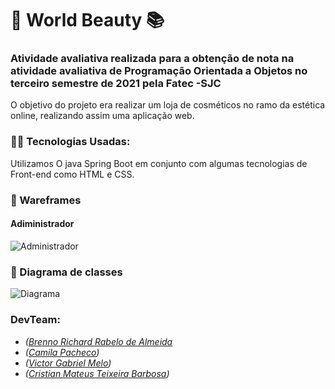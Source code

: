 # :book: World Beauty :books: 
### Atividade avaliativa realizada para a obtenção de nota na atividade avaliativa de Programação Orientada a Objetos no terceiro semestre de 2021 pela Fatec -SJC

 O objetivo do projeto era realizar um loja de cosméticos no ramo da estética online, realizando assim uma aplicação web.

### :man_technologist: Tecnologias Usadas:
Utilizamos O java Spring Boot em conjunto com algumas tecnologias de Front-end como HTML e CSS.

### :pushpin: Wareframes 

#### Adiministrador
![Administrador](https://github.com/DevSlim001/POO_L1/blob/main/Wareframe.jpeg)


### :pushpin: Diagrama de classes

![Diagrama](https://github.com/DevSlim001/POO_L1/blob/main/wb-poo-diagrama.png)

### **DevTeam:**

-  *(<a href="https://github.com/brennorichard" target="__blank">Brenno Richard Rabelo de Almeida</a>*
-  *(<a href="https://github.com/camilaffpacheco" target="__blank">Camila Pacheco</a>)*
-  *(<a href="https://github.com/VGabrielMelo" target="__blank">Victor Gabriel Melo</a>)*
-  *(<a href="https://github.com/CristianMateusTB" target="__blank">Cristian Mateus Teixeira Barbosa</a>)*
